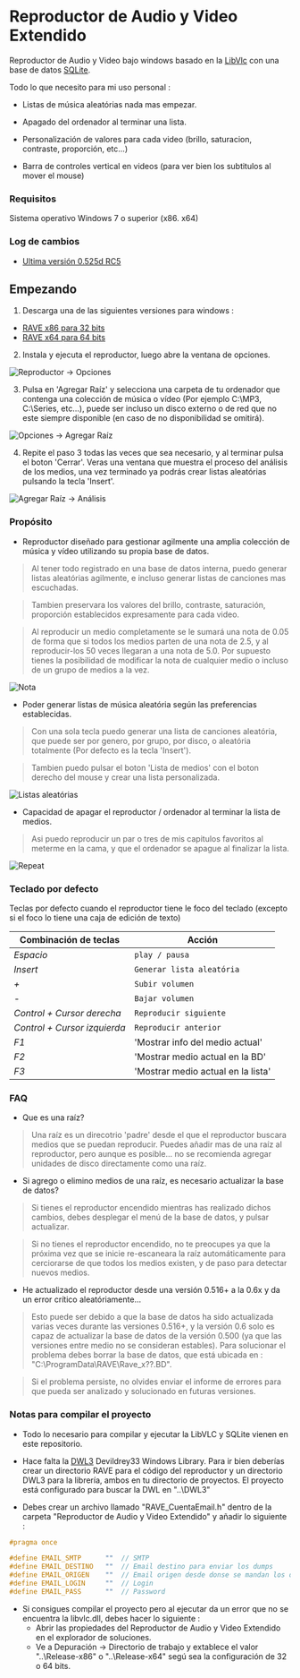 # Reproductor de Audio y Video Extendido
Reproductor de Audio y Video bajo windows basado en la [LibVlc](https://www.videolan.org/vlc/index.es.html) con una base de datos [SQLite](https://www.sqlite.org/).

Todo lo que necesito para mi uso personal : 
 * Listas de música aleatórias nada mas empezar.

 * Apagado del ordenador al terminar una lista. 

 * Personalización de valores para cada video (brillo, saturacion, contraste, proporción, etc...)

 * Barra de controles vertical en videos (para ver bien los subtitulos al mover el mouse)

### Requisitos
Sistema operativo Windows 7 o superior (x86. x64)

### Log de cambios
* [Ultima versión 0.525d RC5](docs/ChangeLog.txt)

## Empezando
 1. Descarga una de las siguientes versiones para windows : 
   * [RAVE x86 para 32 bits](http://devildrey33.github.io/RAVE/Instaladores/Instalador%20x86/SetupRave-x86.msi) 
   * [RAVE x64 para 64 bits](http://devildrey33.github.io/RAVE/Instaladores/Instalador%20x64/SetupRave-x64.msi)
 
 2. Instala y ejecuta el reproductor, luego abre la ventana de opciones.
 
 ![Reproductor -> Opciones](http://devildrey33.github.io/RAVE/Img/Readme1.png)
 
 3. Pulsa en 'Agregar Raíz' y selecciona una carpeta de tu ordenador que contenga una colección de música o vídeo (Por ejemplo C:\MP3, C:\Series, etc...), puede ser incluso un disco externo o de red que no este siempre disponible (en caso de no disponibilidad se omitirá).
 
 ![Opciones -> Agregar Raíz](http://devildrey33.github.io/RAVE/Img/Readme2.png)
 
 4. Repite el paso 3 todas las veces que sea necesario, y al terminar pulsa el boton 'Cerrar'. Veras una ventana que muestra el proceso del análisis de los medios, una vez terminado ya podrás crear listas aleatórias pulsando la tecla 'Insert'.
 
 ![Agregar Raíz -> Análisis](http://devildrey33.github.io/RAVE/Img/Readme3.png)

 
### Propósito
 * Reproductor diseñado para gestionar agilmente una amplia colección de música y vídeo utilizando su propia base de datos.
 > Al tener todo registrado en una base de datos interna, puedo generar listas aleatórias agilmente, e incluso generar listas de canciones mas escuchadas.
 
 > Tambien preservara los valores del brillo, contraste, saturación, proporción establecidos expresamente para cada video.
  
 > Al reproducir un medio completamente se le sumará una nota de 0.05 de forma que si todos los medios parten de una nota de 2.5, y al reproducir-los 50 veces llegaran a una nota de 5.0. Por supuesto tienes la posibilidad de modificar la nota de cualquier medio o incluso de un grupo de medios a la vez.
 
 ![Nota](http://devildrey33.github.io/RAVE/Img/Readme5.png)
 
 * Poder generar listas de música aleatória según las preferencias establecidas.
 > Con una sola tecla puedo generar una lista de canciones aleatória, que puede ser por genero, por grupo, por disco, o aleatória totalmente (Por defecto es la tecla 'Insert').
 
 > Tambien puedo pulsar el boton 'Lista de medios' con el boton derecho del mouse y crear una lista personalizada.

 ![Listas aleatórias](http://devildrey33.github.io/RAVE/Img/Readme4.png)

 * Capacidad de apagar el reproductor / ordenador al terminar la lista de medios.
 > Asi puedo reproducir un par o tres de mis capitulos favoritos al meterme en la cama, y que el ordenador se apague al finalizar la lista.
 
 ![Repeat](http://devildrey33.github.io/RAVE/Img/Readme6.png)
 
### Teclado por defecto
Teclas por defecto cuando el reproductor tiene le foco del teclado (excepto si el foco lo tiene una caja de edición de texto)

 Combinación de teclas       | Acción
---------------------------- | ----------------------------
*Espacio*                    | `play / pausa`
*Insert*                     | `Generar lista aleatória`
*+*                          | `Subir volumen`
*-*                          | `Bajar volumen`
*Control + Cursor derecha*   | `Reproducir siguiente` 
*Control + Cursor izquierda* | `Reproducir anterior`
*F1*                         | 'Mostrar info del medio actual'
*F2*                         | 'Mostrar medio actual en la BD'
*F3*                         | 'Mostrar medio actual en la lista'

### FAQ
 * Que es una raíz?
 
 > Una raíz es un direcotrio 'padre' desde el que el reproductor buscara medios que se puedan reproducir. Puedes añadir mas de una raíz al reproductor, pero aunque es posible... no se recomienda agregar unidades de disco directamente como una raíz.
  
 * Si agrego o elimino medios de una raíz, es necesario actualizar la base de datos? 
 
 > Si tienes el reproductor encendido mientras has realizado dichos cambios, debes desplegar el menú de la base de datos, y pulsar actualizar.

 > Si no tienes el reproductor encendido, no te preocupes ya que la próxima vez que se inicie re-escaneara la raíz automáticamente para cerciorarse de que todos los medios existen, y de paso para detectar nuevos medios.
 
 * He actualizado el reproductor desde una versión 0.516+ a la 0.6x y da un error crítico aleatóriamente...

 > Esto puede ser debido a que la base de datos ha sido actualizada varias veces durante las versiones 0.516+, y la versión 0.6 solo es capaz de actualizar la base de datos de la versión 0.500 (ya que las versiones entre medio no se consideran estables). Para solucionar el problema debes borrar la base de datos, que está ubicada en : "C:\ProgramData\RAVE\Rave_x??.BD". 

 > Si el problema persiste, no olvides enviar el informe de errores para que pueda ser analizado y solucionado en futuras versiones.


 ### Notas para compilar el proyecto

 * Todo lo necesario para compilar y ejecutar la LibVLC y SQLite vienen en este repositorio.
 
 * Hace falta la [DWL3](https://github.com/devildrey33/DWL3) Devildrey33 Windows Library. Para ir bien deberías crear un directorio RAVE para el código del reproductor y un directorio DWL3 para la librería, ambos en tu directorio de proyectos. El proyecto está configurado para buscar la DWL en "..\DWL3"

 * Debes crear un archivo llamado "RAVE_CuentaEmail.h" dentro de la carpeta "Reproductor de Audio y Video Extendido" y añadir lo siguiente : 
 ```c++
#pragma once

#define EMAIL_SMTP      ""	// SMTP
#define EMAIL_DESTINO   ""	// Email destino para enviar los dumps
#define EMAIL_ORIGEN    ""	// Email origen desde donse se mandan los dumps
#define EMAIL_LOGIN     ""	// Login
#define EMAIL_PASS      ""	// Password
 ```

 * Si consigues compilar el proyecto pero al ejecutar da un error que no se encuentra la libvlc.dll, debes hacer lo siguiente :
	* Abrir las propiedades del Reproductor de Audio y Video Extendido en el explorador de soluciones.
	* Ve a Depuración -> Directorio de trabajo y extablece el valor "..\Release-x86" o "..\Release-x64" segú sea la configuración de 32 o 64 bits.